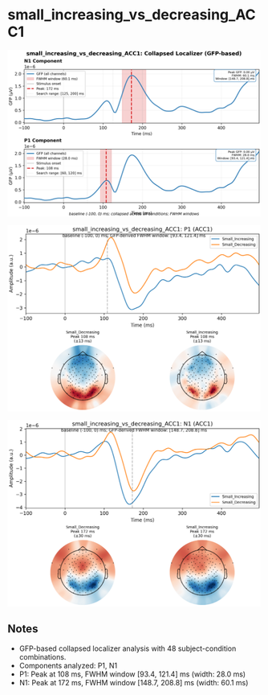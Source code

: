 # small_increasing_vs_decreasing_ACC1

![figure](docs/assets/plots/small_increasing_vs_decreasing_ACC1/small_increasing_vs_decreasing_ACC1-collapsed_localizer.png)

![figure](docs/assets/plots/small_increasing_vs_decreasing_ACC1/small_increasing_vs_decreasing_ACC1-P1.png)

![figure](docs/assets/plots/small_increasing_vs_decreasing_ACC1/small_increasing_vs_decreasing_ACC1-N1.png)


## Notes

- GFP-based collapsed localizer analysis with 48 subject-condition combinations.
- Components analyzed: P1, N1
- P1: Peak at 108 ms, FWHM window [93.4, 121.4] ms (width: 28.0 ms)
- N1: Peak at 172 ms, FWHM window [148.7, 208.8] ms (width: 60.1 ms)
